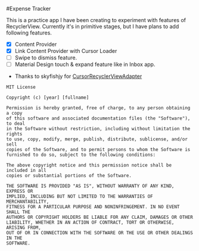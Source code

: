 #Expense Tracker

This is a practice app I have been creating to experiment with features of RecyclerView.
Currently it's in primitive stages, but I have plans to add following features.
- [x] Content Provider 
- [x] Link Content Provider with Cursor Loader 
- [ ] Swipe to dismiss feature.
- [ ] Material Design touch & expand feature like in Inbox app.

- Thanks to skyfishjy for [CursorRecyclerViewAdapter](https://gist.github.com/skyfishjy/443b7448f59be978bc59)

```
MIT License

Copyright (c) [year] [fullname]

Permission is hereby granted, free of charge, to any person obtaining a copy
of this software and associated documentation files (the "Software"), to deal
in the Software without restriction, including without limitation the rights
to use, copy, modify, merge, publish, distribute, sublicense, and/or sell
copies of the Software, and to permit persons to whom the Software is
furnished to do so, subject to the following conditions:

The above copyright notice and this permission notice shall be included in all
copies or substantial portions of the Software.

THE SOFTWARE IS PROVIDED "AS IS", WITHOUT WARRANTY OF ANY KIND, EXPRESS OR
IMPLIED, INCLUDING BUT NOT LIMITED TO THE WARRANTIES OF MERCHANTABILITY,
FITNESS FOR A PARTICULAR PURPOSE AND NONINFRINGEMENT. IN NO EVENT SHALL THE
AUTHORS OR COPYRIGHT HOLDERS BE LIABLE FOR ANY CLAIM, DAMAGES OR OTHER
LIABILITY, WHETHER IN AN ACTION OF CONTRACT, TORT OR OTHERWISE, ARISING FROM,
OUT OF OR IN CONNECTION WITH THE SOFTWARE OR THE USE OR OTHER DEALINGS IN THE
SOFTWARE.
```
